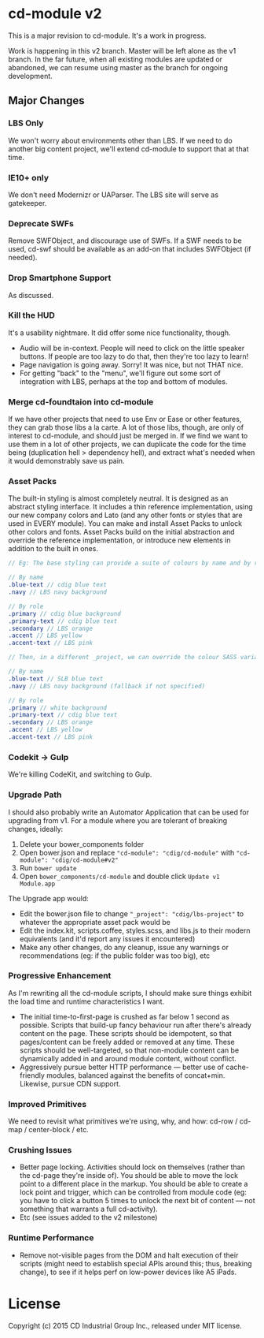 # cd-module v2

This is a major revision to cd-module. It's a work in progress.

Work is happening in this v2 branch. Master will be left alone as the v1 branch. In the far future, when all existing modules are updated or abandoned, we can resume using master as the branch for ongoing development.


## Major Changes


### LBS Only
We won't worry about environments other than LBS. If we need to do another big content project, we'll extend cd-module to support that at that time.


### IE10+ only
We don't need Modernizr or UAParser. The LBS site will serve as gatekeeper.


### Deprecate SWFs
Remove SWFObject, and discourage use of SWFs. If a SWF needs to be used, cd-swf should be available as an add-on that includes SWFObject (if needed).


### Drop Smartphone Support
As discussed.


### Kill the HUD
It's a usability nightmare. It did offer some nice functionality, though.
* Audio will be in-context. People will need to click on the little speaker buttons. If people are too lazy to do that, then they're too lazy to learn!
* Page navigation is going away. Sorry! It was nice, but not THAT nice.
* For getting "back" to the "menu", we'll figure out some sort of integration with LBS, perhaps at the top and bottom of modules.


### Merge cd-foundtaion into cd-module
If we have other projects that need to use Env or Ease or other features, they can grab those libs a la carte. A lot of those libs, though, are only of interest to cd-module, and should just be merged in. If we find we want to use them in a lot of other projects, we can duplicate the code for the time being (duplication hell > dependency hell), and extract what's needed when it would demonstrably save us pain.


### Asset Packs
The built-in styling is almost completely neutral. It is designed as an abstract styling interface. It includes a thin reference implementation, using our new company colors and Lato (and any other fonts or styles that are used in EVERY module). You can make and install Asset Packs to unlock other colors and fonts. Asset Packs build on the initial abstraction and override the reference implementation, or introduce new elements in addition to the built in ones.

```scss
// Eg: The base styling can provide a suite of colours by name and by role, with helper classes:

// By name
.blue-text // cdig blue text
.navy // LBS navy background

// By role
.primary // cdig blue background
.primary-text // cdig blue text
.secondary // LBS orange
.accent // LBS yellow
.accent-text // LBS pink

// Then, in a different _project, we can override the colour SASS variables, helper classes, semantic names:

// By name
.blue-text // SLB blue text
.navy // LBS navy background (fallback if not specified)

// By role
.primary // white background
.primary-text // cdig blue text
.secondary // LBS orange
.accent // LBS yellow
.accent-text // LBS pink
```


### Codekit -> Gulp
We're killing CodeKit, and switching to Gulp.

### Upgrade Path
I should also probably write an Automator Application that can be used for upgrading from v1. For a module where you are tolerant of breaking changes, ideally:
1. Delete your bower_components folder
2. Open bower.json and replace `"cd-module": "cdig/cd-module"` with `"cd-module": "cdig/cd-module#v2"`
3. Run `bower update`
4. Open `bower_components/cd-module` and double click `Update v1 Module.app`

The Upgrade app would:
* Edit the bower.json file to change `"_project": "cdig/lbs-project"` to whatever the appropriate asset pack would be
* Edit the index.kit, scripts.coffee, styles.scss, and libs.js to their modern equivalents (and it'd report any issues it encountered)
* Make any other changes, do any cleanup, issue any warnings or recommendations (eg: if the public folder was too big), etc


### Progressive Enhancement
As I'm rewriting all the cd-module scripts, I should make sure things exhibit the load time and runtime characteristics I want.
* The initial time-to-first-page is crushed as far below 1 second as possible. Scripts that build-up fancy behaviour run after there's already content on the page. These scripts should be idempotent, so that pages/content can be freely added or removed at any time. These scripts should be well-targeted, so that non-module content can be dynamically added in and around module content, without conflict.
* Aggressively pursue better HTTP performance — better use of cache-friendly modules, balanced against the benefits of concat+min. Likewise, pursue CDN support.


### Improved Primitives
We need to revisit what primitives we're using, why, and how: cd-row / cd-map / center-block / etc.

### Crushing Issues
* Better page locking. Activities should lock on themselves (rather than the cd-page they're inside of). You should be able to move the lock point to a different place in the markup. You should be able to create a lock point and trigger, which can be controlled from module code (eg: you have to click a button 5 times to unlock the next bit of content — not something that warrants a full cd-activity).
* Etc (see issues added to the v2 milestone)


### Runtime Performance
* Remove not-visible pages from the DOM and halt execution of their scripts (might need to establish special APIs around this; thus, breaking change), to see if it helps perf on low-power devices like A5 iPads.



# License
Copyright (c) 2015 CD Industrial Group Inc., released under MIT license.
